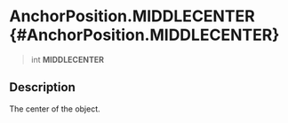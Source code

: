 AnchorPosition.MIDDLECENTER {#AnchorPosition.MIDDLECENTER}
===========================

> int **MIDDLECENTER**

Description
-----------

The center of the object.
